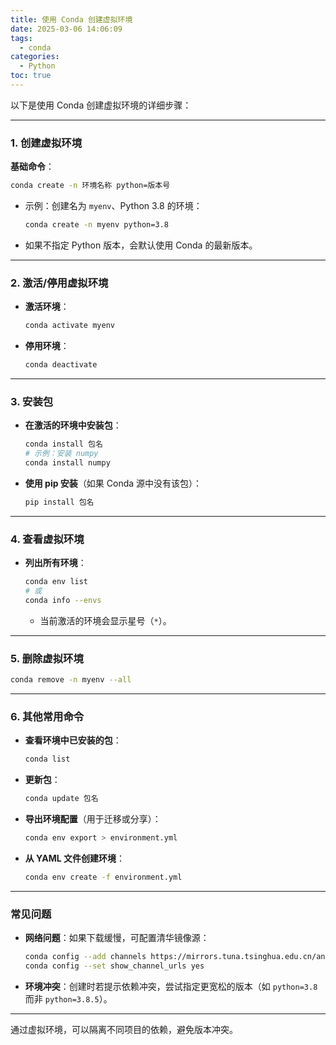 ```yaml
---
title: 使用 Conda 创建虚拟环境
date: 2025-03-06 14:06:09
tags:
  - conda
categories:
  - Python
toc: true
---
```


以下是使用 Conda 创建虚拟环境的详细步骤：

---

### 1. **创建虚拟环境**
**基础命令**：
```bash
conda create -n 环境名称 python=版本号
```
- 示例：创建名为 `myenv`、Python 3.8 的环境：
  ```bash
  conda create -n myenv python=3.8
  ```
- 如果不指定 Python 版本，会默认使用 Conda 的最新版本。

---

### 2. **激活/停用虚拟环境**
- **激活环境**：
  ```bash
  conda activate myenv
  ```
- **停用环境**：
  ```bash
  conda deactivate
  ```

---

### 3. **安装包**
- **在激活的环境中安装包**：
  ```bash
  conda install 包名
  # 示例：安装 numpy
  conda install numpy
  ```
- **使用 pip 安装**（如果 Conda 源中没有该包）：
  ```bash
  pip install 包名
  ```

---

### 4. **查看虚拟环境**
- **列出所有环境**：
  ```bash
  conda env list
  # 或
  conda info --envs
  ```
  - 当前激活的环境会显示星号（`*`）。

---

### 5. **删除虚拟环境**
```bash
conda remove -n myenv --all
```

---

### 6. **其他常用命令**
- **查看环境中已安装的包**：
  ```bash
  conda list
  ```
- **更新包**：
  ```bash
  conda update 包名
  ```
- **导出环境配置**（用于迁移或分享）：
  ```bash
  conda env export > environment.yml
  ```
- **从 YAML 文件创建环境**：
  ```bash
  conda env create -f environment.yml
  ```

---

### 常见问题
- **网络问题**：如果下载缓慢，可配置清华镜像源：
  ```bash
  conda config --add channels https://mirrors.tuna.tsinghua.edu.cn/anaconda/pkgs/free/
  conda config --set show_channel_urls yes
  ```
- **环境冲突**：创建时若提示依赖冲突，尝试指定更宽松的版本（如 `python=3.8` 而非 `python=3.8.5`）。

---

通过虚拟环境，可以隔离不同项目的依赖，避免版本冲突。
